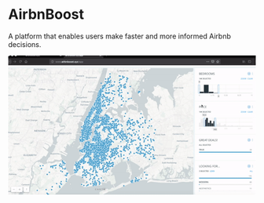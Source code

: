 # AirbnBoost
A platform that enables users make faster and more informed Airbnb decisions. 


![](app/templates/airbnBoost_gif.gif)
